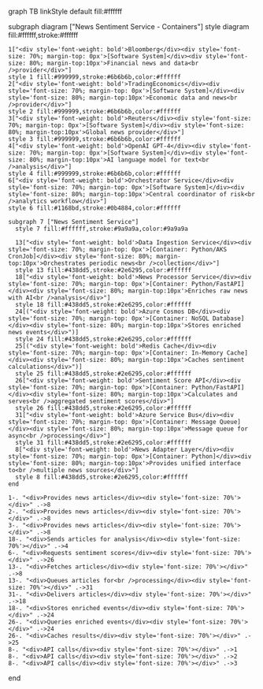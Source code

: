 graph TB
  linkStyle default fill:#ffffff

  subgraph diagram ["News Sentiment Service - Containers"]
    style diagram fill:#ffffff,stroke:#ffffff

    1["<div style='font-weight: bold'>Bloomberg</div><div style='font-size: 70%; margin-top: 0px'>[Software System]</div><div style='font-size: 80%; margin-top:10px'>Financial news and data<br />provider</div>"]
    style 1 fill:#999999,stroke:#6b6b6b,color:#ffffff
    2["<div style='font-weight: bold'>TradingEconomics</div><div style='font-size: 70%; margin-top: 0px'>[Software System]</div><div style='font-size: 80%; margin-top:10px'>Economic data and news<br />provider</div>"]
    style 2 fill:#999999,stroke:#6b6b6b,color:#ffffff
    3["<div style='font-weight: bold'>Reuters</div><div style='font-size: 70%; margin-top: 0px'>[Software System]</div><div style='font-size: 80%; margin-top:10px'>Global news provider</div>"]
    style 3 fill:#999999,stroke:#6b6b6b,color:#ffffff
    4["<div style='font-weight: bold'>OpenAI GPT-4</div><div style='font-size: 70%; margin-top: 0px'>[Software System]</div><div style='font-size: 80%; margin-top:10px'>AI language model for text<br />analysis</div>"]
    style 4 fill:#999999,stroke:#6b6b6b,color:#ffffff
    6["<div style='font-weight: bold'>Orchestrator Service</div><div style='font-size: 70%; margin-top: 0px'>[Software System]</div><div style='font-size: 80%; margin-top:10px'>Central coordinator of risk<br />analytics workflow</div>"]
    style 6 fill:#1168bd,stroke:#0b4884,color:#ffffff

    subgraph 7 ["News Sentiment Service"]
      style 7 fill:#ffffff,stroke:#9a9a9a,color:#9a9a9a

      13["<div style='font-weight: bold'>Data Ingestion Service</div><div style='font-size: 70%; margin-top: 0px'>[Container: Python/AKS CronJob]</div><div style='font-size: 80%; margin-top:10px'>Orchestrates periodic news<br />collection</div>"]
      style 13 fill:#438dd5,stroke:#2e6295,color:#ffffff
      18["<div style='font-weight: bold'>News Processor Service</div><div style='font-size: 70%; margin-top: 0px'>[Container: Python/FastAPI]</div><div style='font-size: 80%; margin-top:10px'>Enriches raw news with AI<br />analysis</div>"]
      style 18 fill:#438dd5,stroke:#2e6295,color:#ffffff
      24[("<div style='font-weight: bold'>Azure Cosmos DB</div><div style='font-size: 70%; margin-top: 0px'>[Container: NoSQL Database]</div><div style='font-size: 80%; margin-top:10px'>Stores enriched news events</div>")]
      style 24 fill:#438dd5,stroke:#2e6295,color:#ffffff
      25[("<div style='font-weight: bold'>Redis Cache</div><div style='font-size: 70%; margin-top: 0px'>[Container: In-Memory Cache]</div><div style='font-size: 80%; margin-top:10px'>Caches sentiment calculations</div>")]
      style 25 fill:#438dd5,stroke:#2e6295,color:#ffffff
      26["<div style='font-weight: bold'>Sentiment Score API</div><div style='font-size: 70%; margin-top: 0px'>[Container: Python/FastAPI]</div><div style='font-size: 80%; margin-top:10px'>Calculates and serves<br />aggregated sentiment scores</div>"]
      style 26 fill:#438dd5,stroke:#2e6295,color:#ffffff
      31["<div style='font-weight: bold'>Azure Service Bus</div><div style='font-size: 70%; margin-top: 0px'>[Container: Message Queue]</div><div style='font-size: 80%; margin-top:10px'>Message queue for async<br />processing</div>"]
      style 31 fill:#438dd5,stroke:#2e6295,color:#ffffff
      8["<div style='font-weight: bold'>News Adapter Layer</div><div style='font-size: 70%; margin-top: 0px'>[Container: Python]</div><div style='font-size: 80%; margin-top:10px'>Provides unified interface to<br />multiple news sources</div>"]
      style 8 fill:#438dd5,stroke:#2e6295,color:#ffffff
    end

    1-. "<div>Provides news articles</div><div style='font-size: 70%'></div>" .->8
    2-. "<div>Provides news articles</div><div style='font-size: 70%'></div>" .->8
    3-. "<div>Provides news articles</div><div style='font-size: 70%'></div>" .->8
    18-. "<div>Sends articles for analysis</div><div style='font-size: 70%'></div>" .->4
    6-. "<div>Requests sentiment scores</div><div style='font-size: 70%'></div>" .->26
    13-. "<div>Fetches articles</div><div style='font-size: 70%'></div>" .->8
    13-. "<div>Queues articles for<br />processing</div><div style='font-size: 70%'></div>" .->31
    31-. "<div>Delivers articles</div><div style='font-size: 70%'></div>" .->18
    18-. "<div>Stores enriched events</div><div style='font-size: 70%'></div>" .->24
    26-. "<div>Queries enriched events</div><div style='font-size: 70%'></div>" .->24
    26-. "<div>Caches results</div><div style='font-size: 70%'></div>" .->25
    8-. "<div>API calls</div><div style='font-size: 70%'></div>" .->1
    8-. "<div>API calls</div><div style='font-size: 70%'></div>" .->2
    8-. "<div>API calls</div><div style='font-size: 70%'></div>" .->3
  end
